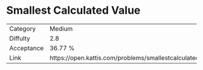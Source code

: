 # Smallest Calculated Value

<table>
    <tr>
        <td>Category</td>
        <td>Medium</td>
    </tr>
    <tr>
        <td>Diffulty</td>
        <td>2.8</td>
    </tr>
    <tr>
        <td>Acceptance</td>
        <td>36.77 %</td>
    </tr>
    <tr>
        <td>Link</td>
        <td>https://open.kattis.com/problems/smallestcalculatedvalue</td>
    </tr>
</table>